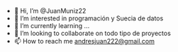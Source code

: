 - 👋 Hi, I’m @JuanMuniz22
- 👀 I’m interested in programación y Suecia de datos 
- 🌱 I’m currently learning ...
- 💞️ I’m looking to collaborate on todo tipo de proyectos 
- 📫 How to reach me andresjuan222@gmail.com

<!---
JuanMuniz22/JuanMuniz22 is a ✨ special ✨ repository because its `README.md` (this file) appears on your GitHub profile.
You can click the Preview link to take a look at your changes.
--->
